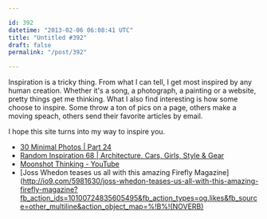 ```yaml
---

id: 392
datetime: "2013-02-06 06:08:41 UTC"
title: "Untitled #392"
draft: false
permalink: "/post/392"

---
```


Inspiration is a tricky thing. From what I can tell, I get most inspired by any human creation. Whether it's a song, a photograph, a painting or a website, pretty things get me thinking. What I also find interesting is how some choose to inspire. Some throw a ton of pics on a page, others make a moving speach, others send their favorite articles by email.

I hope this site turns into my way to inspire you. 

 
 * [30 Minimal Photos | Part 24](http://theultralinx.com/2013/01/30-minimal-photos-part-24.html)
 * [Random Inspiration 68 | Architecture, Cars, Girls, Style & Gear](http://theultralinx.com/2013/02/random-inspiration-68-architecture-cars-girls-style-gear.html)
 * [Moonshot Thinking - YouTube](http://www.youtube.com/watch?v=0uaquGZKx_0)
 * [Joss Whedon teases us all with this amazing Firefly Magazine](http://io9.com/5981630/joss-whedon-teases-us-all-with-this-amazing-firefly-magazine?fb_action_ids=10100724835605495&fb_action_types=og.likes&fb_source=other_multiline&action_object_map=%!B%!(NOVERB)
